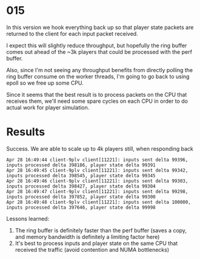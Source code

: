# 015

In this version we hook everything back up so that player state packets are returned to the client for each input packet received.

I expect this will slightly reduce throughput, but hopefully the ring buffer comes out ahead of the ~3k players that could be processed with the perf buffer.

Also, since I'm not seeing any throughput benefits from directly polling the ring buffer consume on the worker threads, I'm going to go back to using epoll so we free up some CPU.

Since it seems that the best result is to process packets on the CPU that receives them, we'll need some spare cycles on each CPU in order to do actual work for player simulation.

# Results

Success. We are able to scale up to 4k players still, when responding back

```
Apr 28 16:49:44 client-9plv client[11221]: inputs sent delta 99396, inputs processed delta 398186, player state delta 99391
Apr 28 16:49:45 client-9plv client[11221]: inputs sent delta 99342, inputs processed delta 398545, player state delta 99345
Apr 28 16:49:46 client-9plv client[11221]: inputs sent delta 99303, inputs processed delta 398427, player state delta 99304
Apr 28 16:49:47 client-9plv client[11221]: inputs sent delta 99298, inputs processed delta 397852, player state delta 99300
Apr 28 16:49:48 client-9plv client[11221]: inputs sent delta 100000, inputs processed delta 397646, player state delta 99998
```

Lessons learned:

1. The ring buffer is definitely faster than the perf buffer (saves a copy, and memory bandwidth is definitely a limiting factor here)
2. It's best to process inputs and player state on the same CPU that received the traffic (avoid contention and NUMA bottlenecks)